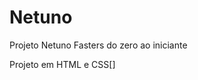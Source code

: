 # Netuno
 Projeto Netuno Fasters do zero ao iniciante
 
 Projeto em HTML e CSS[<a href="https://ay88games.github.io/Netuno/Home_page.html"></a>]
